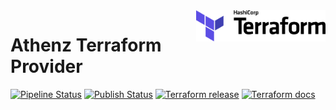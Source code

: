 <a href="https://registry.terraform.io/providers/AthenZ/athenz/latest">
    <img src="docs/images/terraform_logo.svg" alt="Terraform logo" title="Terraform" align="right" height="50" />
</a>

# Athenz Terraform Provider

[![Pipeline Status][status-image]][status-url]
[![Publish Status][publish-status-image]][status-url]
[![Terraform release][release-badge]](https://registry.terraform.io/providers/AthenZ/athenz/latest)
[![Terraform docs][docs-badge]](https://registry.terraform.io/providers/AthenZ/athenz/latest/docs)

[release-badge]: https://img.shields.io/static/v1.svg?label=latest-release&message=terraform&color=blue
[docs-badge]: https://img.shields.io/static/v1.svg?label=documentation&message=terraform&color=blue
[status-image]: https://cd.screwdriver.cd/pipelines/8033/badge
[publish-status-image]: https://cd.screwdriver.cd/pipelines/8033/certify-provider/badge
[status-url]: https://cd.screwdriver.cd/pipelines/8033
